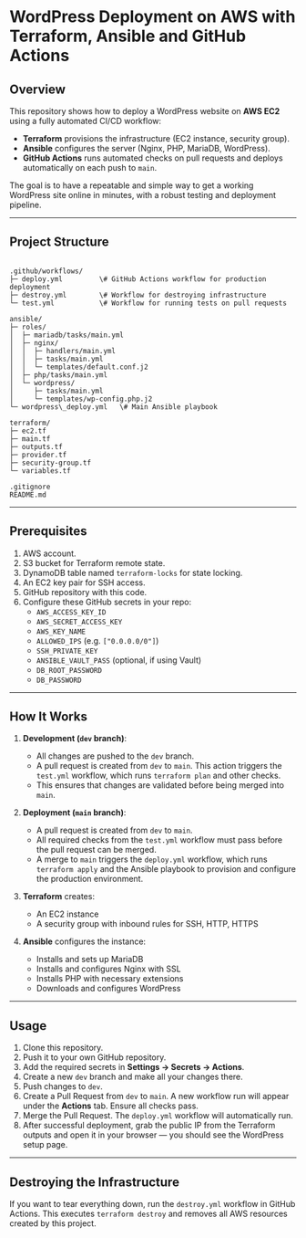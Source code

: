 # WordPress Deployment on AWS with Terraform, Ansible and GitHub Actions

## Overview

This repository shows how to deploy a WordPress website on **AWS EC2** using a fully automated CI/CD workflow:
- **Terraform** provisions the infrastructure (EC2 instance, security group).
- **Ansible** configures the server (Nginx, PHP, MariaDB, WordPress).
- **GitHub Actions** runs automated checks on pull requests and deploys automatically on each push to `main`.

The goal is to have a repeatable and simple way to get a working WordPress site online in minutes, with a robust testing and deployment pipeline.

---

## Project Structure

```

.github/workflows/
├─ deploy.yml         \# GitHub Actions workflow for production deployment
├─ destroy.yml        \# Workflow for destroying infrastructure
└─ test.yml           \# Workflow for running tests on pull requests

ansible/
├─ roles/
│  ├─ mariadb/tasks/main.yml
│  ├─ nginx/
│  │  ├─ handlers/main.yml
│  │  ├─ tasks/main.yml
│  │  └─ templates/default.conf.j2
│  ├─ php/tasks/main.yml
│  └─ wordpress/
│     ├─ tasks/main.yml
│     └─ templates/wp-config.php.j2
└─ wordpress\_deploy.yml   \# Main Ansible playbook

terraform/
├─ ec2.tf
├─ main.tf
├─ outputs.tf
├─ provider.tf
├─ security-group.tf
└─ variables.tf

.gitignore
README.md

```

---

## Prerequisites

1. AWS account.
2. S3 bucket for Terraform remote state.
3. DynamoDB table named `terraform-locks` for state locking.
4. An EC2 key pair for SSH access.
5. GitHub repository with this code.
6. Configure these GitHub secrets in your repo:
   - `AWS_ACCESS_KEY_ID`
   - `AWS_SECRET_ACCESS_KEY`
   - `AWS_KEY_NAME`
   - `ALLOWED_IPS` (e.g. `["0.0.0.0/0"]`)
   - `SSH_PRIVATE_KEY`
   - `ANSIBLE_VAULT_PASS` (optional, if using Vault)
   - `DB_ROOT_PASSWORD`
   - `DB_PASSWORD`

---

## How It Works

1. **Development (`dev` branch)**:
   * All changes are pushed to the `dev` branch.
   * A pull request is created from `dev` to `main`. This action triggers the `test.yml` workflow, which runs `terraform plan` and other checks.
   * This ensures that changes are validated before being merged into `main`.

2. **Deployment (`main` branch)**:
   * A pull request is created from `dev` to `main`.
   * All required checks from the `test.yml` workflow must pass before the pull request can be merged.
   * A merge to `main` triggers the `deploy.yml` workflow, which runs `terraform apply` and the Ansible playbook to provision and configure the production environment.

3. **Terraform** creates:
   - An EC2 instance
   - A security group with inbound rules for SSH, HTTP, HTTPS

4. **Ansible** configures the instance:
   - Installs and sets up MariaDB
   - Installs and configures Nginx with SSL
   - Installs PHP with necessary extensions
   - Downloads and configures WordPress

---

## Usage

1. Clone this repository.
2. Push it to your own GitHub repository.
3. Add the required secrets in **Settings → Secrets → Actions**.
4. Create a new `dev` branch and make all your changes there.
5. Push changes to `dev`.
6. Create a Pull Request from `dev` to `main`. A new workflow run will appear under the **Actions** tab. Ensure all checks pass.
7. Merge the Pull Request. The `deploy.yml` workflow will automatically run.
8. After successful deployment, grab the public IP from the Terraform outputs and open it in your browser — you should see the WordPress setup page.

---

## Destroying the Infrastructure

If you want to tear everything down, run the `destroy.yml` workflow in GitHub Actions.
This executes `terraform destroy` and removes all AWS resources created by this project.
```